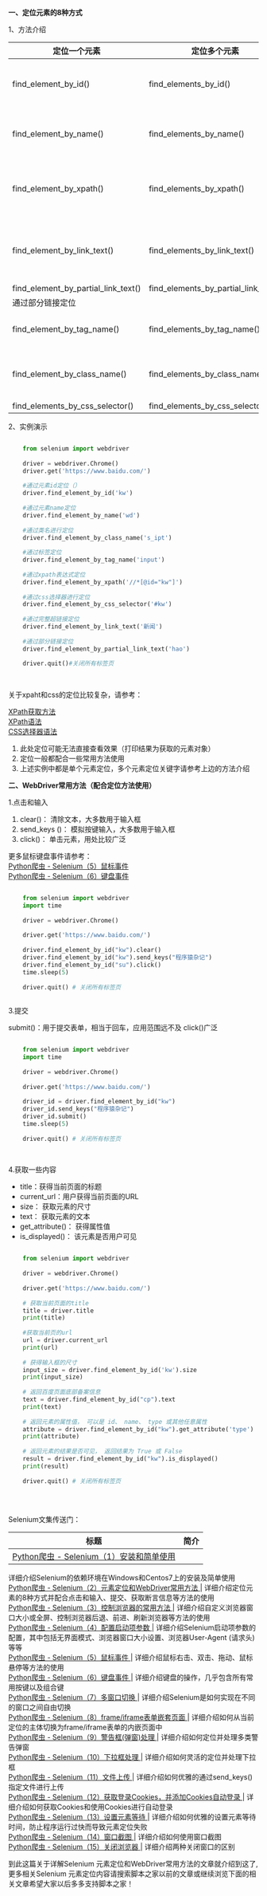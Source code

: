 **一、定位元素的8种方式**  

1、方法介绍

定位一个元素  |  定位多个元素  |  含义  
---|---|---  
find_element_by_id()  |  find_elements_by_id()  |  通过元素id定位  
find_element_by_name()  |  find_elements_by_name()  |  通过元素name定位  
find_element_by_xpath()  |  find_elements_by_xpath()  |  通过xpath表达式定位  
find_element_by_link_text()  |  find_elements_by_link_text()  |  通过完整超链接定位  
find_element_by_partial_link_text()  |  find_elements_by_partial_link_text()
|  通过部分链接定位  
find_element_by_tag_name()  |  find_elements_by_tag_name()  |  通过标签定位  
find_element_by_class_name()  |  find_elements_by_class_name()  |  通过类名进行定位  
find_elements_by_css_selector()  |  find_elements_by_css_selector()  
  
2、实例演示  

```python

    from selenium import webdriver
    
    driver = webdriver.Chrome()
    driver.get('https://www.baidu.com/')
    
    #通过元素id定位（）
    driver.find_element_by_id('kw')
    
    #通过元素name定位
    driver.find_element_by_name('wd')
    
    #通过类名进行定位
    driver.find_element_by_class_name('s_ipt')
    
    #通过标签定位
    driver.find_element_by_tag_name('input')
    
    #通过xpath表达式定位
    driver.find_element_by_xpath('//*[@id="kw"]')
    
    #通过css选择器进行定位
    driver.find_element_by_css_selector('#kw')
    
    #通过完整超链接定位
    driver.find_element_by_link_text('新闻')
    
    #通过部分链接定位
    driver.find_element_by_partial_link_text('hao')
    
    driver.quit()#关闭所有标签页
    
    
```

关于xpaht和css的定位比较复杂，请参考：

[ XPath获取方法 ](https://www.jb51.net/article/138386.htm)  
[ XPath语法 ](https://www.runoob.com/xpath/xpath-syntax.html)  
[ CSS选择器语法 ](https://www.runoob.com/cssref/css-selectors.html)  

  1. 此处定位可能无法直接查看效果（打印结果为获取的元素对象） 
  2. 定位一般都配合一些常用方法使用 
  3. 上述实例中都是单个元素定位，多个元素定位关键字请参考上边的方法介绍   

**二、WebDriver常用方法（配合定位方法使用）**  

1.点击和输入

  1. clear()： 清除文本，大多数用于输入框 
  2. send_keys ()： 模拟按键输入，大多数用于输入框 
  3. click()： 单击元素，用处比较广泛 

更多鼠标键盘事件请参考：  
[ Python爬虫 - Selenium（5）鼠标事件 ](https://www.jb51.net/article/201383.htm)  
[ Python爬虫 - Selenium（6）键盘事件 ](https://www.jb51.net/article/201387.htm)

```python

    from selenium import webdriver
    import time
    
    driver = webdriver.Chrome()
    
    driver.get('https://www.baidu.com/')
    
    driver.find_element_by_id("kw").clear()
    driver.find_element_by_id("kw").send_keys("程序猿杂记")
    driver.find_element_by_id("su").click()
    time.sleep(5)
    
    driver.quit() # 关闭所有标签页
    
```

3.提交  

submit()：用于提交表单，相当于回车，应用范围远不及 click()广泛  

```python

    from selenium import webdriver
    import time
    
    driver = webdriver.Chrome()
    
    driver.get('https://www.baidu.com/')
    
    driver_id = driver.find_element_by_id("kw")
    driver_id.send_keys("程序猿杂记")
    driver_id.submit()
    time.sleep(5)
    
    driver.quit() # 关闭所有标签页
    
    
```

4.获取一些内容

  * title：获得当前页面的标题 
  * current_url：用户获得当前页面的URL 
  * size： 获取元素的尺寸 
  * text： 获取元素的文本 
  * get_attribute()： 获得属性值 
  * is_displayed()： 该元素是否用户可见 

```python

    from selenium import webdriver
    
    driver = webdriver.Chrome()
    
    driver.get('https://www.baidu.com/')
    
    # 获取当前页面的title
    title = driver.title
    print(title)
    
    #获取当前页的url
    url = driver.current_url
    print(url)
    
    # 获得输入框的尺寸
    input_size = driver.find_element_by_id('kw').size
    print(input_size)
    
    # 返回百度页面底部备案信息
    text = driver.find_element_by_id("cp").text
    print(text)
    
    # 返回元素的属性值， 可以是 id、 name、 type 或其他任意属性
    attribute = driver.find_element_by_id("kw").get_attribute('type')
    print(attribute)
    
    # 返回元素的结果是否可见， 返回结果为 True 或 False
    result = driver.find_element_by_id("kw").is_displayed()
    print(result)
    
    driver.quit() # 关闭所有标签页
    
    
    
```

Selenium文集传送门：

标题  |  简介  
---|---  
[ Python爬虫 - Selenium（1）安装和简单使用 ](https://www.jb51.net/article/201370.htm) |
详细介绍Selenium的依赖环境在Windows和Centos7上的安装及简单使用  
[ Python爬虫 - Selenium（2）元素定位和WebDriver常用方法
](https://www.jb51.net/article/201375.htm) |
详细介绍定位元素的8种方式并配合点击和输入、提交、获取断言信息等方法的使用  
[ Python爬虫 - Selenium（3）控制浏览器的常用方法 ](https://www.jb51.net/article/201377.htm)
|  详细介绍自定义浏览器窗口大小或全屏、控制浏览器后退、前进、刷新浏览器等方法的使用  
[ Python爬虫 - Selenium（4）配置启动项参数 ](https://www.jb51.net/article/201379.htm) |
详细介绍Selenium启动项参数的配置，其中包括无界面模式、浏览器窗口大小设置、浏览器User-Agent (请求头)等等  
[ Python爬虫 - Selenium（5）鼠标事件 ](https://www.jb51.net/article/201383.htm) |
详细介绍鼠标右击、双击、拖动、鼠标悬停等方法的使用  
[ Python爬虫 - Selenium（6）键盘事件 ](https://www.jb51.net/article/201387.htm) |
详细介绍键盘的操作，几乎包含所有常用按键以及组合键  
[ Python爬虫 - Selenium（7）多窗口切换 ](https://www.jb51.net/article/201389.htm) |
详细介绍Selenium是如何实现在不同的窗口之间自由切换  
[ Python爬虫 - Selenium（8）frame/iframe表单嵌套页面
](https://www.jb51.net/article/201392.htm) |
详细介绍如何从当前定位的主体切换为frame/iframe表单的内嵌页面中  
[ Python爬虫 - Selenium（9）警告框(弹窗)处理 ](https://www.jb51.net/article/201394.htm) |
详细介绍如何定位并处理多类警告弹窗  
[ Python爬虫 - Selenium（10）下拉框处理 ](https://www.jb51.net/article/201397.htm) |
详细介绍如何灵活的定位并处理下拉框  
[ Python爬虫 - Selenium（11）文件上传 ](https://www.jb51.net/article/201410.htm) |
详细介绍如何优雅的通过send_keys()指定文件进行上传  
[ Python爬虫 - Selenium（12）获取登录Cookies，并添加Cookies自动登录
](https://www.jb51.net/article/201411.htm) |  详细介绍如何获取Cookies和使用Cookies进行自动登录  
[ Python爬虫 - Selenium（13）设置元素等待 ](https://www.jb51.net/article/201412.htm) |
详细介绍如何优雅的设置元素等待时间，防止程序运行过快而导致元素定位失败  
[ Python爬虫 - Selenium（14）窗口截图 ](https://www.jb51.net/article/201417.htm) |
详细介绍如何使用窗口截图  
[ Python爬虫 - Selenium（15）关闭浏览器 ](https://www.jb51.net/article/201419.htm) |
详细介绍两种关闭窗口的区别  
  
到此这篇关于详解Selenium 元素定位和WebDriver常用方法的文章就介绍到这了,更多相关Selenium
元素定位内容请搜索脚本之家以前的文章或继续浏览下面的相关文章希望大家以后多多支持脚本之家！


